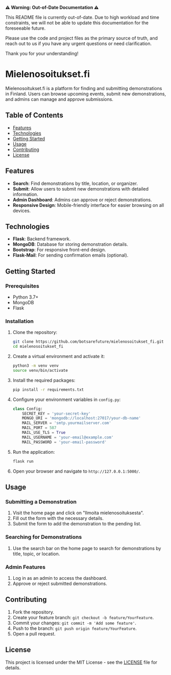 **⚠️ Warning: Out-of-Date Documentation ⚠️**

This README file is currently out-of-date. Due to high workload and time constraints, we will not be able to update this documentation for the foreseeable future. 

Please use the code and project files as the primary source of truth, and reach out to us if you have any urgent questions or need clarification.

Thank you for your understanding!

# Mielenosoitukset.fi

Mielenosoitukset.fi is a platform for finding and submitting demonstrations in Finland. Users can browse upcoming events, submit new demonstrations, and admins can manage and approve submissions.

## Table of Contents
- [Features](#features)
- [Technologies](#technologies)
- [Getting Started](#getting-started)
- [Usage](#usage)
- [Contributing](#contributing)
- [License](#license)

## Features
- **Search**: Find demonstrations by title, location, or organizer.
- **Submit**: Allow users to submit new demonstrations with detailed information.
- **Admin Dashboard**: Admins can approve or reject demonstrations.
- **Responsive Design**: Mobile-friendly interface for easier browsing on all devices.

## Technologies
- **Flask**: Backend framework.
- **MongoDB**: Database for storing demonstration details.
- **Bootstrap**: For responsive front-end design.
- **Flask-Mail**: For sending confirmation emails (optional).

## Getting Started

### Prerequisites
- Python 3.7+
- MongoDB
- Flask

### Installation

1. Clone the repository:

    ```bash
    git clone https://github.com/botsarefuture/mielenosoitukset_fi.git
    cd mielenosoitukset_fi
    ```

2. Create a virtual environment and activate it:

    ```bash
    python3 -m venv venv
    source venv/bin/activate
    ```

3. Install the required packages:

    ```bash
    pip install -r requirements.txt
    ```

4. Configure your environment variables in `config.py`:

    ```python
    class Config:
        SECRET_KEY = 'your-secret-key'
        MONGO_URI = 'mongodb://localhost:27017/your-db-name'
        MAIL_SERVER = 'smtp.yourmailserver.com'
        MAIL_PORT = 587
        MAIL_USE_TLS = True
        MAIL_USERNAME = 'your-email@example.com'
        MAIL_PASSWORD = 'your-email-password'
    ```

5. Run the application:

    ```bash
    flask run
    ```

6. Open your browser and navigate to `http://127.0.0.1:5000/`.

## Usage

### Submitting a Demonstration
1. Visit the home page and click on "Ilmoita mielenosoituksesta".
2. Fill out the form with the necessary details.
3. Submit the form to add the demonstration to the pending list.

### Searching for Demonstrations
1. Use the search bar on the home page to search for demonstrations by title, topic, or location.

### Admin Features
1. Log in as an admin to access the dashboard.
2. Approve or reject submitted demonstrations.

## Contributing

1. Fork the repository.
2. Create your feature branch: `git checkout -b feature/YourFeature`.
3. Commit your changes: `git commit -m 'Add some feature'`.
4. Push to the branch: `git push origin feature/YourFeature`.
5. Open a pull request.

## License
This project is licensed under the MIT License - see the [LICENSE](LICENSE) file for details.
